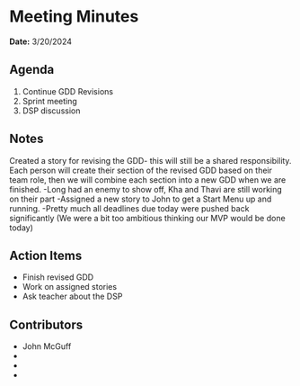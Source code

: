# Meeting Minutes
**Date:** 3/20/2024

## Agenda
1. Continue GDD Revisions
2. Sprint meeting
3. DSP discussion


## Notes
Created a story for revising the GDD- this will still be a shared responsibility. Each person will create their section of the revised GDD based on their team role,
then we will combine each section into a new GDD when we are finished.
-Long had an enemy to show off, Kha and Thavi are still working on their part
-Assigned a new story to John to get a Start Menu up and running.
-Pretty much all deadlines due today were pushed back significantly (We were a bit too ambitious thinking our MVP would be done today)

## Action Items
* Finish revised GDD
* Work on assigned stories
* Ask teacher about the DSP
## Contributors
* John McGuff 
* 
* 
*
